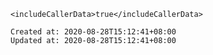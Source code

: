 
    <includeCallerData>true</includeCallerData>

    Created at: 2020-08-28T15:12:41+08:00
    Updated at: 2020-08-28T15:12:41+08:00

